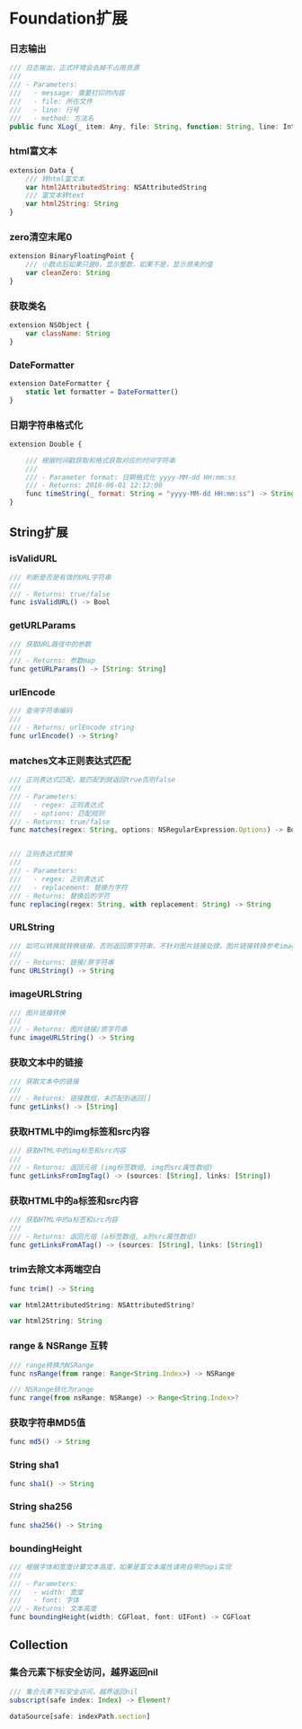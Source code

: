 #  Foundation扩展

### 日志输出

```js
/// 日志输出，正式环境会去掉不占用资源
///
/// - Parameters:
///   - message: 需要打印的内容
///   - file: 所在文件
///   - line: 行号
///   - method: 方法名
public func XLog(_ item: Any, file: String, function: String, line: Int)

```

### html富文本
```js
extension Data {
    /// 转html富文本
    var html2AttributedString: NSAttributedString
    /// 富文本转text
    var html2String: String
}
```


### zero清空末尾0
```js
extension BinaryFloatingPoint {
    /// 小数点后如果只是0，显示整数，如果不是，显示原来的值
    var cleanZero: String
}
```


### 获取类名
```js
extension NSObject {
    var className: String 
}
```


### DateFormatter
```js
extension DateFormatter {
    static let formatter = DateFormatter()
}
```


### 日期字符串格式化
```js
extension Double {

    /// 根据时间戳获取和格式获取对应的时间字符串
    ///
    /// - Parameter format: 日期格式化 yyyy-MM-dd HH:mm:ss
    /// - Returns: 2018-06-01 12:12:00
    func timeString(_ format: String = "yyyy-MM-dd HH:mm:ss") -> String 
}
```


## String扩展
### isValidURL
```js
/// 判断是否是有效的URL字符串
///
/// - Returns: true/false
func isValidURL() -> Bool
```


### getURLParams
```js
/// 获取URL路径中的参数
///
/// - Returns: 参数map
func getURLParams() -> [String: String]
```


### urlEncode
```js
/// 查询字符串编码
///
/// - Returns: urlEncode string
func urlEncode() -> String?
```


### matches文本正则表达式匹配
```js
/// 正则表达式匹配，能匹配到就返回true否则false
///
/// - Parameters:
///   - regex: 正则表达式
///   - options: 匹配规则
/// - Returns: true/false
func matches(regex: String, options: NSRegularExpression.Options) -> Bool 


/// 正则表达式替换
///
/// - Parameters:
///   - regex: 正则表达式
///   - replacement: 替换为字符
/// - Returns: 替换后的字符
func replacing(regex: String, with replacement: String) -> String
```


### URLString
```js
/// 如可以转换就转换链接，否则返回原字符串，不针对图片链接处理。图片链接转换参考imageURLString()
///
/// - Returns: 链接/原字符串
func URLString() -> String
```


### imageURLString
```js
/// 图片链接转换
///
/// - Returns: 图片链接/原字符串
func imageURLString() -> String
```


### 获取文本中的链接
```js
/// 获取文本中的链接
///
/// - Returns: 链接数组，未匹配到返回[]
func getLinks() -> [String]
```


### 获取HTML中的img标签和src内容
```js
/// 获取HTML中的img标签和src内容
///
/// - Returns: 返回元祖 (img标签数组, img的src属性数组)
func getLinksFromImgTag() -> (sources: [String], links: [String])
```


### 获取HTML中的a标签和src内容
```js
/// 获取HTML中的a标签和src内容
///
/// - Returns: 返回元祖 (a标签数组, a的src属性数组)
func getLinksFromATag() -> (sources: [String], links: [String])
```


### trim去除文本两端空白
```js
func trim() -> String
```

```js
var html2AttributedString: NSAttributedString?
```

```js
var html2String: String
```

### range & NSRange 互转
```js
/// range转换为NSRange
func nsRange(from range: Range<String.Index>) -> NSRange

/// NSRange转化为range
func range(from nsRange: NSRange) -> Range<String.Index>?
```


### 获取字符串MD5值
```js
func md5() -> String
```


### String sha1
```js
func sha1() -> String
```


### String sha256
```js
func sha256() -> String
```

### boundingHeight
```js
/// 根据字体和宽度计算文本高度，如果是富文本属性请用自带的api实现
///
/// - Parameters:
///   - width: 宽度
///   - font: 字体
/// - Returns: 文本高度
func boundingHeight(width: CGFloat, font: UIFont) -> CGFloat
```


## Collection
### 集合元素下标安全访问，越界返回nil
```js
/// 集合元素下标安全访问，越界返回nil
subscript(safe index: Index) -> Element?

dataSource[safe: indexPath.section]
```

